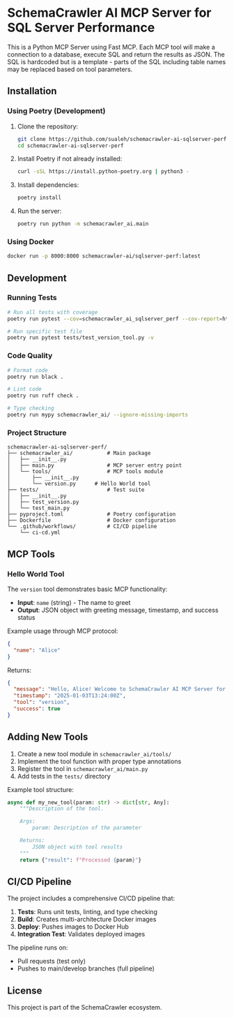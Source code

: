 # SchemaCrawler AI MCP Server for SQL Server Performance

This is a Python MCP Server using Fast MCP. Each MCP tool will make a connection to a database, execute SQL and return the results as JSON. The SQL is hardcoded but is a template - parts of the SQL including table names may be replaced based on tool parameters.

## Installation

### Using Poetry (Development)

1. Clone the repository:
   ```bash
   git clone https://github.com/sualeh/schemacrawler-ai-sqlserver-perf.git
   cd schemacrawler-ai-sqlserver-perf
   ```

2. Install Poetry if not already installed:
   ```bash
   curl -sSL https://install.python-poetry.org | python3 -
   ```

3. Install dependencies:
   ```bash
   poetry install
   ```

4. Run the server:
   ```bash
   poetry run python -m schemacrawler_ai.main
   ```

### Using Docker

```bash
docker run -p 8000:8000 schemacrawler-ai/sqlserver-perf:latest
```

## Development

### Running Tests

```bash
# Run all tests with coverage
poetry run pytest --cov=schemacrawler_ai_sqlserver_perf --cov-report=html

# Run specific test file
poetry run pytest tests/test_version_tool.py -v
```

### Code Quality

```bash
# Format code
poetry run black .

# Lint code
poetry run ruff check .

# Type checking
poetry run mypy schemacrawler_ai/ --ignore-missing-imports
```

### Project Structure

```
schemacrawler-ai-sqlserver-perf/
├── schemacrawler_ai/           # Main package
│   ├── __init__.py
│   ├── main.py                 # MCP server entry point
│   └── tools/                  # MCP tools module
│       ├── __init__.py
│       └── version.py      # Hello World tool
├── tests/                      # Test suite
│   ├── __init__.py
│   ├── test_version.py
│   └── test_main.py
├── pyproject.toml              # Poetry configuration
├── Dockerfile                  # Docker configuration
└── .github/workflows/          # CI/CD pipeline
    └── ci-cd.yml
```

## MCP Tools

### Hello World Tool

The `version` tool demonstrates basic MCP functionality:

- **Input**: `name` (string) - The name to greet
- **Output**: JSON object with greeting message, timestamp, and success status

Example usage through MCP protocol:
```json
{
  "name": "Alice"
}
```

Returns:
```json
{
  "message": "Hello, Alice! Welcome to SchemaCrawler AI MCP Server for SQL Server Performance.",
  "timestamp": "2025-01-03T13:24:00Z",
  "tool": "version",
  "success": true
}
```

## Adding New Tools

1. Create a new tool module in `schemacrawler_ai/tools/`
2. Implement the tool function with proper type annotations
3. Register the tool in `schemacrawler_ai/main.py`
4. Add tests in the `tests/` directory

Example tool structure:
```python
async def my_new_tool(param: str) -> dict[str, Any]:
    """Description of the tool.

    Args:
        param: Description of the parameter

    Returns:
        JSON object with tool results
    """
    return {"result": f"Processed {param}"}
```

## CI/CD Pipeline

The project includes a comprehensive CI/CD pipeline that:

1. **Tests**: Runs unit tests, linting, and type checking
2. **Build**: Creates multi-architecture Docker images
3. **Deploy**: Pushes images to Docker Hub
4. **Integration Test**: Validates deployed images

The pipeline runs on:
- Pull requests (test only)
- Pushes to main/develop branches (full pipeline)

## License

This project is part of the SchemaCrawler ecosystem.
